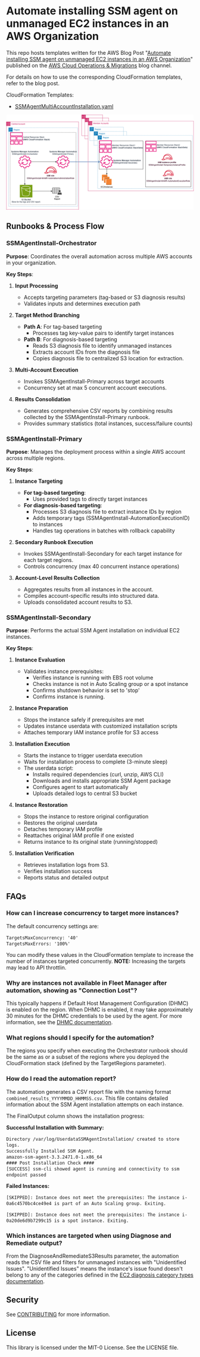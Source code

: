 # Automate installing SSM agent on unmanaged EC2 instances in an AWS Organization

This repo hosts templates written for the AWS Blog Post "[Automate installing SSM agent on unmanaged EC2 instances in an AWS Organization](https://aws.amazon.com/blogs/mt/)" published on the [AWS Cloud Operations & Migrations](https://aws.amazon.com/blogs/mt/) blog channel.

For details on how to use the corresponding CloudFormation templates, refer to the blog post.

CloudFormation Templates:

* [SSMAgentMultiAccountInstallation.yaml](/Templates/CloudFormation/SSMAgentMultiAccountInstallation.yaml)

![Architectural Diagram](/Images/ArchitecturalDiagram.png)

## Runbooks & Process Flow

### SSMAgentInstall-Orchestrator

**Purpose**: Coordinates the overall automation across multiple AWS accounts in your organization.

**Key Steps**:
1. **Input Processing**
   - Accepts targeting parameters (tag-based or S3 diagnosis results)
   - Validates inputs and determines execution path

2. **Target Method Branching**
   - **Path A**: For tag-based targeting
     - Processes tag key-value pairs to identify target instances
   - **Path B**: For diagnosis-based targeting
     - Reads S3 diagnosis file to identify unmanaged instances
     - Extracts account IDs from the diagnosis file
     - Copies diagnosis file to centralized S3 location for extraction.

3. **Multi-Account Execution**
   - Invokes SSMAgentInstall-Primary across target accounts
   - Concurrency set at max 5 concurrent account executions.

4. **Results Consolidation**
   - Generates comprehensive CSV reports by combining results collected by the SSMAgentInstall-Primary runbook.
   - Provides summary statistics (total instances, success/failure counts)

### SSMAgentInstall-Primary

**Purpose**: Manages the deployment process within a single AWS account across multiple regions.

**Key Steps**:
1. **Instance Targeting**
   - **For tag-based targeting**:
     - Uses provided tags to directly target instances
   - **For diagnosis-based targeting**:
     - Processes S3 diagnosis file to extract instance IDs by region
     - Adds temporary tags (SSMAgentInstall-AutomationExecutionID) to instances
     - Handles tag operations in batches with rollback capability

2. **Secondary Runbook Execution**
   - Invokes SSMAgentInstall-Secondary for each target instance for each target regions.
   - Controls concurrency (max 40 concurrent instance operations)

3. **Account-Level Results Collection**
   - Aggregates results from all instances in the account.
   - Compiles account-specific results into structured data.
   - Uploads consolidated account results to S3.

### SSMAgentInstall-Secondary

**Purpose**: Performs the actual SSM Agent installation on individual EC2 instances.

**Key Steps**:
1. **Instance Evaluation**
   - Validates instance prerequisites:
     - Verifies instance is running with EBS root volume
     - Checks instance is not in Auto Scaling group or a spot instance
     - Confirms shutdown behavior is set to 'stop'
     - Confirms instance is running.

2. **Instance Preparation**
   - Stops the instance safely if prerequisites are met
   - Updates instance userdata with customized installation scripts
   - Attaches temporary IAM instance profile for S3 access

3. **Installation Execution**
   - Starts the instance to trigger userdata execution
   - Waits for installation process to complete (3-minute sleep)
   - The userdata script:
     - Installs required dependencies (curl, unzip, AWS CLI)
     - Downloads and installs appropriate SSM Agent package
     - Configures agent to start automatically
     - Uploads detailed logs to central S3 bucket

4. **Instance Restoration**
   - Stops the instance to restore original configuration
   - Restores the original userdata
   - Detaches temporary IAM profile
   - Reattaches original IAM profile if one existed
   - Returns instance to its original state (running/stopped)

5. **Installation Verification**
   - Retrieves installation logs from S3.
   - Verifies installation success
   - Reports status and detailed output


## FAQs

### How can I increase concurrency to target more instances?
The default concurrency settings are:
```
TargetsMaxConcurrency: '40'
TargetsMaxErrors: '100%'
```
You can modify these values in the CloudFormation template to increase the number of instances targeted concurrently. **NOTE:** Increasing the targets may lead to API throttlin.

### Why are instances not available in Fleet Manager after automation, showing as "Connection Lost"?
This typically happens if Default Host Management Configuration (DHMC) is enabled on the region. When DHMC is enabled, it may take approximately 30 minutes for the DHMC credentials to be used by the agent. For more information, see the [DHMC documentation](https://docs.aws.amazon.com/systems-manager/latest/userguide/fleet-manager-default-host-management-configuration.html#dhmc-activate).

### What regions should I specify for the automation?
The regions you specify when executing the Orchestrator runbook should be the same as or a subset of the regions where you deployed the CloudFormation stack (defined by the TargetRegions parameter).

### How do I read the automation report?
The automation generates a CSV report file with the naming format `combined_results_YYYYMMDD_HHMMSS.csv`. This file contains detailed information about the SSM Agent installation attempts on each instance.

The FinalOutput column shows the installation progress:

**Successful Installation with Summary:**
```
Directory /var/log/UserdataSSMAgentInstallation/ created to store logs.
Successfully Installed SSM Agent.
amazon-ssm-agent-3.3.2471.0-1.x86_64
#### Post Installation Check ####
[SUCCESS] ssm-cli showed agent is running and connectivity to ssm endpoint passed
```

**Failed Instances:**
```
[SKIPPED]: Instance does not meet the prerequisites: The instance i-0a6c4570bc4ce49e4 is part of an Auto Scaling group. Exiting.
```
```
[SKIPPED]: Instance does not meet the prerequisites: The instance i-0a20de6d9b7299c15 is a spot instance. Exiting.
```

### Which instances are targeted when using Diagnose and Remediate output?
From the DiagnoseAndRemediateS3Results parameter, the automation reads the CSV file and filters for unmanaged instances with "Unidentified Issues". "Unidentified Issues" means the instance's issue found doesn't belong to any of the categories defined in the [EC2 diagnosis category types documentation](https://docs.aws.amazon.com/systems-manager/latest/userguide/diagnosing-ec2-category-types.html).


## Security

See [CONTRIBUTING](CONTRIBUTING.md#security-issue-notifications) for more information.

## License

This library is licensed under the MIT-0 License. See the LICENSE file.
